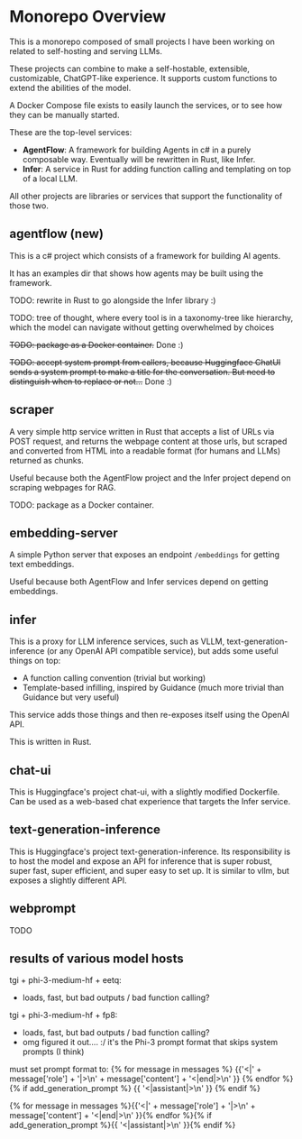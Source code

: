 # Monorepo Overview
This is a monorepo composed of small projects I have been working on related to self-hosting and serving LLMs.

These projects can combine to make a self-hostable, extensible, customizable, ChatGPT-like experience. It supports custom functions to extend the abilities of the model.

A Docker Compose file exists to easily launch the services, or to see how they can be manually started.

These are the top-level services:

- **AgentFlow**: A framework for building Agents in c# in a purely composable way. Eventually will be rewritten in Rust, like Infer.
- **Infer**: A service in Rust for adding function calling and templating on top of a local LLM.

All other projects are libraries or services that support the functionality of those two.

## agentflow (new)

This is a c# project which consists of a framework for building AI agents.

It has an examples dir that shows how agents may be built using the framework.

TODO: rewrite in Rust to go alongside the Infer library :)

TODO: tree of thought, where every tool is in a taxonomy-tree like hierarchy, which the model can navigate without getting overwhelmed by choices

~~TODO: package as a Docker container.~~ Done :)

~~TODO: accept system prompt from callers, because Huggingface ChatUI sends a system prompt to make a title for the conversation. But need to distinguish when to replace or not...~~ Done :)

## scraper

A very simple http service written in Rust that accepts a list of URLs via POST request, and returns the webpage content at those urls, but scraped and converted from HTML into a readable format (for humans and LLMs) returned as chunks.

Useful because both the AgentFlow project and the Infer project depend on scraping webpages for RAG.

TODO: package as a Docker container.

## embedding-server

A simple Python server that exposes an endpoint `/embeddings` for getting text embeddings.

Useful because both AgentFlow and Infer services depend on getting embeddings.

## infer

This is a proxy for LLM inference services, such as VLLM, text-generation-inference (or any OpenAI API compatible service), but adds some useful things on top:

* A function calling convention (trivial but working)
* Template-based infilling, inspired by Guidance (much more trivial than Guidance but very useful)

This service adds those things and then re-exposes itself using the OpenAI API.

This is written in Rust.

## chat-ui

This is Huggingface's project chat-ui, with a slightly modified Dockerfile. Can be used as a web-based chat experience that targets the Infer service.

## text-generation-inference

This is Huggingface's project text-generation-inference. Its responsibility is to host the model and expose an API for inference that is super robust, super fast, super efficient, and super easy to set up. It is similar to vllm, but exposes a slightly different API.

## webprompt

TODO

## results of various model hosts

tgi + phi-3-medium-hf + eetq:
- loads, fast, but bad outputs / bad function calling?

tgi + phi-3-medium-hf + fp8:
- loads, fast, but bad outputs / bad function calling?
- omg figured it out.... :/ it's the Phi-3 prompt format that skips system prompts (I think)

must set prompt format to:
{% for message in messages %}
  {{'<|' + message['role'] + '|>\n' + message['content'] + '<|end|>\n' }}
{% endfor %}
{% if add_generation_prompt %}
    {{ '<|assistant|>\n' }}
{% endif %}

{% for message in messages %}{{'<|' + message['role'] + '|>\n' + message['content'] + '<|end|>\n' }}{% endfor %}{% if add_generation_prompt %}{{ '<|assistant|>\n' }}{% endif %}